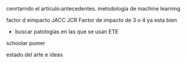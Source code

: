 
cenrtarndo el articulo:antecedentes. 
metodologia de machine learning


factor d eimpacto JACC JCR Factor de impacto de 3 o 4 ya esta bien
- buscar patologías en las que se usan ETE


schoolar
pumer

estado del arte e ideas

